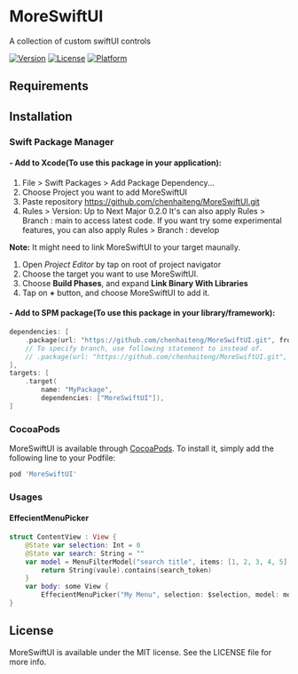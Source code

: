 # MoreSwiftUI
A collection of custom swiftUI controls

[![Version](https://img.shields.io/cocoapods/v/MoreSwiftUI.svg?style=flat)](https://cocoapods.org/pods/MoreSwiftUI)
[![License](https://img.shields.io/cocoapods/l/MoreSwiftUI.svg?style=flat)](https://cocoapods.org/pods/MoreSwiftUI)
[![Platform](https://img.shields.io/cocoapods/p/MoreSwiftUI.svg?style=flat)](https://cocoapods.org/pods/MoreSwiftUI)

## Requirements

## Installation

### Swift Package Manager
#### - Add to Xcode(To use this package in your application):

1. File > Swift Packages > Add Package Dependency...
2. Choose Project you want to add MoreSwiftUI
3. Paste repository https://github.com/chenhaiteng/MoreSwiftUI.git
4. Rules > Version: Up to Next Major 0.2.0
It's can also apply Rules > Branch : main to access latest code.
If you want try some experimental features, you can also apply Rules > Branch : develop

**Note:** It might need to link MoreSwiftUI to your target maunally.
1. Open *Project Editor* by tap on root of project navigator
2. Choose the target you want to use MoreSwiftUI.
3. Choose **Build Phases**, and expand **Link Binary With Libraries**
4. Tap on **+** button, and choose MoreSwiftUI to add it.

#### - Add to SPM package(To use this package in your library/framework):
```swift
dependencies: [
    .package(url: "https://github.com/chenhaiteng/MoreSwiftUI.git", from: "0.2.0")
    // To specify branch, use following statement to instead of.
    // .package(url: "https://github.com/chenhaiteng/MoreSwiftUI.git", branch: "${branch_name}"))
],
targets: [
    .target(
        name: "MyPackage",
        dependencies: ["MoreSwiftUI"]),
]
```

### CocoaPods
MoreSwiftUI is available through [CocoaPods](https://cocoapods.org). To install
it, simply add the following line to your Podfile:

```ruby
pod 'MoreSwiftUI'
```

### Usages

#### EffecientMenuPicker
```swift
struct ContentView : View {
    @State var selection: Int = 0
    @State var search: String = ""
    var model = MenuFilterModel("search title", items: [1, 2, 3, 4, 5]) { value, search_token in
        return String(vaule).contains(search_token)
    }
    var body: some View {
        EffecientMenuPicker("My Menu", selection: $selection, model: model)
}
```
## License

MoreSwiftUI is available under the MIT license. See the LICENSE file for more info.

